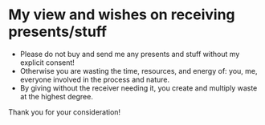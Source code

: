 # My view and wishes on receiving presents/stuff

* Please do not buy and send me any presents and stuff without my explicit consent!
* Otherwise you are wasting the time, resources, and energy of: you, me, everyone involved in the process and nature.
* By giving without the receiver needing it, you create and multiply waste at the highest degree.

Thank you for your consideration!

